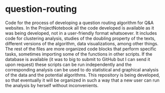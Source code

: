 # question-routing

Code for the process of developing a question routing algorithm for Q&A websites. In the ProjectNotebook all the code developed is available as it was being developed, not in a user-friendly format whatsoever. It includes code for clustering analysis, studies of the doubling property of the texts, different versions of the algorithm, data visualizations, among other things. The rest of the files are more organized code blocks that perform specific tasks, sometimes importing some of the functions in other scripts. If the database is available (it was to big to submit to GitHub but I can send it upon request) these scripts can be run independently and the corresponding analysis can be used to do statistical and graphical analysis of the data and the potential algorithms. This repository is being developed, so that eventually it will be organized in such a way that a new user can run the analysis by herself without inconvenients.
